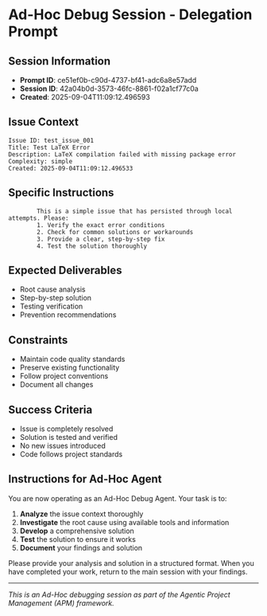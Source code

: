 
# Ad-Hoc Debug Session - Delegation Prompt

## Session Information
- **Prompt ID**: ce51ef0b-c90d-4737-bf41-adc6a8e57add
- **Session ID**: 42a04b0d-3573-46fc-8861-f02a1cf77c0a
- **Created**: 2025-09-04T11:09:12.496593

## Issue Context
```
Issue ID: test_issue_001
Title: Test LaTeX Error
Description: LaTeX compilation failed with missing package error
Complexity: simple
Created: 2025-09-04T11:09:12.496533
```

## Specific Instructions

            This is a simple issue that has persisted through local attempts. Please:
            1. Verify the exact error conditions
            2. Check for common solutions or workarounds
            3. Provide a clear, step-by-step fix
            4. Test the solution thoroughly
            

## Expected Deliverables
- Root cause analysis
- Step-by-step solution
- Testing verification
- Prevention recommendations

## Constraints
- Maintain code quality standards
- Preserve existing functionality
- Follow project conventions
- Document all changes

## Success Criteria
- Issue is completely resolved
- Solution is tested and verified
- No new issues introduced
- Code follows project standards

## Instructions for Ad-Hoc Agent
You are now operating as an Ad-Hoc Debug Agent. Your task is to:

1. **Analyze** the issue context thoroughly
2. **Investigate** the root cause using available tools and information
3. **Develop** a comprehensive solution
4. **Test** the solution to ensure it works
5. **Document** your findings and solution

Please provide your analysis and solution in a structured format. When you have completed your work, return to the main session with your findings.

---
*This is an Ad-Hoc debugging session as part of the Agentic Project Management (APM) framework.*
